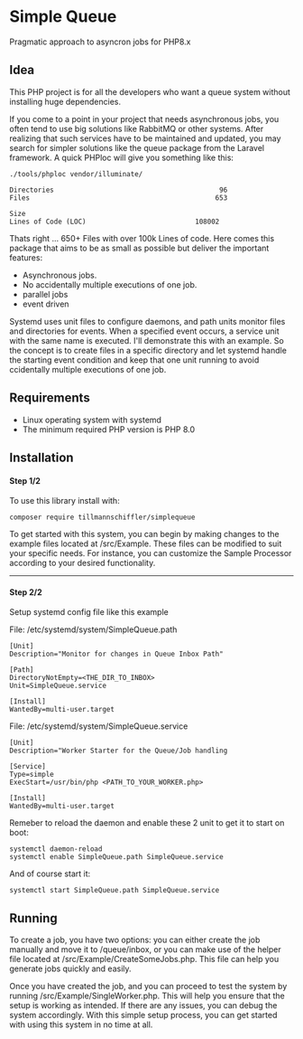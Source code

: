 # Simple Queue #
Pragmatic approach to asyncron jobs for PHP8.x

## Idea ##
This PHP project is for all the developers who want a queue system without installing huge dependencies.

If you come to a point in your project that needs asynchronous jobs, you often tend to use big solutions like RabbitMQ or other systems. After realizing that such services have to be maintained and updated, you may search for simpler solutions like the queue package from the Laravel framework. A quick PHPloc will give you something like this:
    
    ./tools/phploc vendor/illuminate/

    Directories                                         96
    Files                                              653

    Size
    Lines of Code (LOC)                           108002

Thats right ... 650+ Files with over 100k Lines of code.
Here comes this package that aims to be as small as possible but deliver the important features:
- Asynchronous jobs.
- No accidentally multiple executions of one job.
- parallel jobs 
- event driven

Systemd uses unit files to configure daemons, and path units monitor files and directories for events. When a specified event occurs, a service unit with the same name is executed. I'll demonstrate this with an example. So the concept is to create files in a specific directory and let systemd handle the starting event condition and keep that one unit running to avoid ccidentally multiple executions of one job. 

## Requirements ##
- Linux operating system with systemd
- The minimum required PHP version is PHP 8.0
 
## Installation ##
#### Step 1/2 ###

To use this library install with:

    composer require tillmannschiffler/simplequeue

To get started with this system, you can begin by making changes to the example files located at /src/Example. These files can be modified to suit your specific needs. For instance, you can customize the Sample Processor according to your desired functionality.

---

#### Step 2/2 ###
Setup systemd config file like this example

File: /etc/systemd/system/SimpleQueue.path

    [Unit]
    Description="Monitor for changes in Queue Inbox Path"

    [Path]
    DirectoryNotEmpty=<THE_DIR_TO_INBOX>
    Unit=SimpleQueue.service

    [Install]
    WantedBy=multi-user.target

File: /etc/systemd/system/SimpleQueue.service

    [Unit]
    Description="Worker Starter for the Queue/Job handling
    
    [Service]
    Type=simple
    ExecStart=/usr/bin/php <PATH_TO_YOUR_WORKER.php>
    
    [Install]
    WantedBy=multi-user.target

Remeber to reload the daemon and enable these 2 unit to get it to start on boot:

    systemctl daemon-reload
    systemctl enable SimpleQueue.path SimpleQueue.service
    
And of course start it:
    
    systemctl start SimpleQueue.path SimpleQueue.service


## Running ##
To create a job, you have two options: you can either create the job manually and move it to /queue/inbox, or you can make use of the helper file located at /src/Example/CreateSomeJobs.php. This file can help you generate jobs quickly and easily.

Once you have created the job, and  you can proceed to test the system by running /src/Example/SingleWorker.php. This will help you ensure that the setup is working as intended. If there are any issues, you can debug the system accordingly. With this simple setup process, you can get started with using this system in no time at all.
